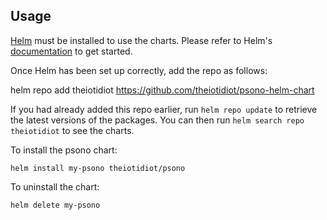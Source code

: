 ## Usage

[Helm](https://helm.sh) must be installed to use the charts.  Please refer to
Helm's [documentation](https://helm.sh/docs) to get started.

Once Helm has been set up correctly, add the repo as follows:

  helm repo add theiotidiot https://github.com/theiotidiot/psono-helm-chart

If you had already added this repo earlier, run `helm repo update` to retrieve
the latest versions of the packages.  You can then run `helm search repo
theiotidiot` to see the charts.

To install the psono chart:

    helm install my-psono theiotidiot/psono

To uninstall the chart:

    helm delete my-psono